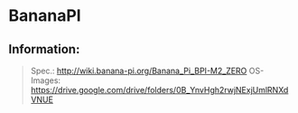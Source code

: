 # BananaPI

## Information:
> Spec.: http://wiki.banana-pi.org/Banana_Pi_BPI-M2_ZERO 
> OS-Images: https://drive.google.com/drive/folders/0B_YnvHgh2rwjNExjUmlRNXdVNUE
